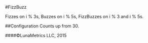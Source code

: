 #FizzBuzz

  Fizzes on i % 3s, Buzzes on i % 5s, FizzBuzzes on i % 3 and i % 5s.

  ##Configuration
  Counts up from 30.

  ####©LunaMetrics LLC, 2015
